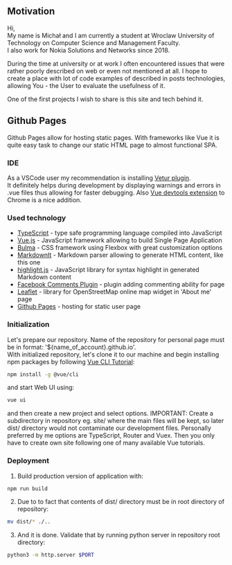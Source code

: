 ## Motivation
Hi,  
My name is Michał and I am currently a student at Wroclaw University of Technology on Computer Science and Management Faculty.  
I also work for Nokia Solutions and Networks since 2018.  

During the time at university or at work I often encountered issues that were rather poorly described on web or even not mentioned at all.
I hope to create a place with lot of code examples of described in posts technologies, allowing You - the User to evaluate the usefulness of it.

One of the first projects I wish to share is this site and tech behind it.

## Github Pages

Github Pages allow for hosting static pages. With frameworks like Vue it is quite easy task to change our static HTML page to almost functional SPA.

### IDE
As a VSCode user my recommendation is installing [Vetur plugin](https://marketplace.visualstudio.com/items?itemName=octref.vetur).  
It definitely helps during development by displaying warnings and errors in .vue files thus allowing for faster debugging.
Also [Vue devtools extension](https://github.com/vuejs/vue-devtools) to Chrome is a nice addition.

### Used technology
* [TypeScript](https://www.typescriptlang.org/) - type safe programming language compiled into JavaScript
* [Vue.js](https://vuejs.org/) - JavaScript framework allowing to build Single Page Application
* [Bulma](https://bulma.io) - CSS framework using Flexbox with great customization options
* [MarkdownIt](https://github.com/markdown-it/markdown-it) - Markdown parser allowing to generate HTML content, like this one
* [highlight.js](https://highlightjs.org/) - JavaScript library for syntax highlight in generated Markdown content
* [Facebook Comments Plugin](https://developers.facebook.com/docs/plugins/comments/) - plugin adding commenting ability for page
* [Leaflet](https://leafletjs.com/) - library for OpenStreetMap online map widget in 'About me' page
* [Github Pages](https://pages.github.com/) - hosting for static user page


### Initialization

Let's prepare our repository. Name of the repository for personal page must be in format: '${name_of_account}.github.io'.  
With initialized repository, let's clone it to our machine and begin installing npm packages by following [Vue CLI Tutorial](https://cli.vuejs.org):

``` sh
npm install -g @vue/cli 
```

and start Web UI using:

``` sh
vue ui
```

and then create a new project and select options. 
IMPORTANT: Create a subdirectory in repository eg. site/ where the main files will be kept, so later dist/ directory would not contaminate our development files. 
Personally preferred by me options are TypeScript, Router and Vuex. Then you only have to create own site following one of many available Vue tutorials.


### Deployment

1. Build production version of application with:
``` sh
npm run build
```

2. Due to to fact that contents of dist/ directory must be in root directory of repository:
``` sh
mv dist/* ./..
```

3. And it is done. Validate that by running python server in repository root directory:
``` sh
python3 -m http.server $PORT
```
